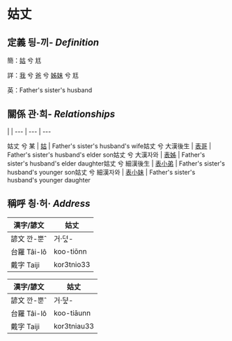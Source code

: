 # 姑丈
## 定義 딍-끼- _Definition_
簡：[姑](member12.md) 兮 尪

詳：[我](member1.md) 兮 [爸](member2.md) 兮 [姊妹](member12.md) 兮 尪

英：Father's sister's husband

## 關係 관·희- _Relationships_

 | | 
--- | --- | --- 


姑丈 兮 某 | [姑](member12.md) | Father's sister's husband's wife姑丈 兮 大漢後生 | [表哥](member39.md) | Father's sister's husband's elder son姑丈 兮 大漢자와 | [表姊](member40.md) | Father's sister's husband's elder daughter姑丈 兮 細漢後生 | [表小弟](member41.md) | Father's sister's husband's younger son姑丈 兮 細漢자와 | [表小妹](member42.md) | Father's sister's husband's younger daughter

## 稱呼 칑·허· _Address_

漢字/諺文 | 姑丈
--- | ---
諺文 깐-뿐ˆ | 거·뎌ᇫ-
台羅 Tâi-lô | koo-tiōnn
戴字 Taiji | kor3tnio33


漢字/諺文 | 姑丈
--- | ---
諺文 깐-뿐ˆ | 거·ᄃᆤᇫ-
台羅 Tâi-lô | koo-tiāunn
戴字 Taiji | kor3tniau33


